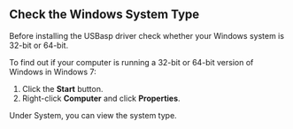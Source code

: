 ## Check the Windows System Type

Before installing the USBasp driver check whether your Windows system is 32-bit or 64-bit.

To find out if your computer is running a 32-bit or 64-bit version of Windows in Windows 7:


1. Click the **Start** button.
2. Right-click **Computer** and click **Properties**.

Under System, you can view the system type.


